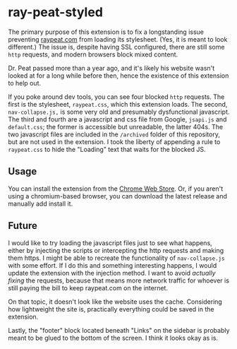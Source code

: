# ray-peat-styled

The primary purpose of this extension is to fix a longstanding issue preventing [raypeat.com](https://raypeat.com) from loading its stylesheet. (Yes, it is meant to look different.) The issue is, despite having SSL configured, there are still some `http` requests, and modern browsers block mixed content.

Dr. Peat passed more than a year ago, and it's likely his website wasn't looked at for a long while before then, hence the existence of this extension to help out.

If you poke around dev tools, you can see four blocked `http` requests. The first is the stylesheet, `raypeat.css`, which this extension loads. The second, `nav-collapse.js,` is some very old and presumably dysfunctional javascript. The third and fourth are a javascript and css file from Google, `jsapi.js` and `default.css`; the former is accessible but unreadable, the latter 404s. The two javascript files are included in the `/archived` folder of this repository, but are not used in the extension. I took the liberty of appending a rule to `raypeat.css` to hide the "Loading" text that waits for the blocked JS.

## Usage

You can install the extension from the [Chrome Web Store](https://chrome.google.com/webstore/detail/ray-peat-styled/lmmdaaknmobjkebncemnchleoimfjnkp). Or, if you aren't using a chromium-based browser, you can download the latest release and manually add install it.

## Future

I would like to try loading the javascript files just to see what happens, either by injecting the scripts or intercepting the http requests and making them https. I might be able to recreate the functionality of `nav-collapse.js` with some effort. If I do this and something interesting happens, I would update the extension with the injection method. I want to avoid *actually fixing* the requests, because that means more network traffic for whoever is still paying the bill to keep raypeat.com on the internet.

On that topic, it doesn't look like the website uses the cache. Considering how lightweight the site is, practically everything could be saved in the extension.

Lastly, the "footer" block located beneath "Links" on the sidebar is probably meant to be glued to the bottom of the screen. I think it looks okay as is.